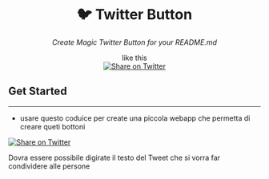 <div align="center">

# 🐦 Twitter Button

*Create Magic Twitter Button for your README.md*  
  
like this  
[![Share on Twitter](https://img.shields.io/badge/-share%20on%20twitter-blue?logo=twitter&style=for-the-badge)](https://twitter.com/intent/tweet?text=Hello%20world)

</div>

## Get Started

---

- usare questo coduice per create una piccola webapp che permetta di creare queti bottoni

[![Share on Twitter](https://img.shields.io/badge/-share%20on%20twitter-blue?logo=twitter&style=for-the-badge)](https://twitter.com/intent/tweet?text=Hello%20world)


Dovra essere possibile digirate il testo del Tweet che si vorra far condividere alle persone
